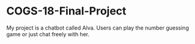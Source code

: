 # COGS-18-Final-Project
My project is a chatbot called Alva. Users can play the number guessing game or just chat freely with her.
